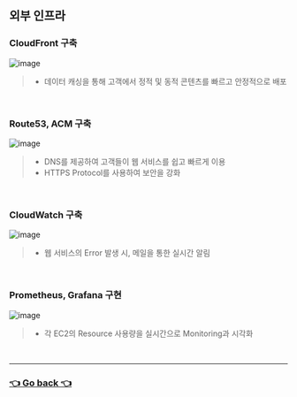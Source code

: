 ## 외부 인프라

### CloudFront 구축
![image](https://user-images.githubusercontent.com/110655823/215499638-61a3a45f-7d66-48ac-982b-399444bbe0e7.png)
> - 데이터 캐싱을 통해 고객에서 정적 및 동적 콘텐츠를 빠르고 안정적으로 배포

</br>

### Route53, ACM 구축
![image](https://user-images.githubusercontent.com/110655823/215500133-c43b843e-8570-4c4a-af23-fb9b0dca8fe8.png)
> - DNS를 제공하여 고객들이 웹 서비스를 쉽고 빠르게 이용
> - HTTPS Protocol를 사용하여 보안을 강화

</br>

### CloudWatch 구축
![image](https://user-images.githubusercontent.com/110655823/215500665-e1515b53-73b2-4f65-8746-bb319c6513fd.png)
> - 웹 서비스의 Error 발생 시, 메일을 통한 실시간 알림

</br>

### Prometheus, Grafana 구현
![image](https://user-images.githubusercontent.com/110655823/215504714-26d6db4b-6b83-4b22-8651-943fce7dba1f.png)
> - 각 EC2의 Resource 사용량을 실시간으로 Monitoring과 시각화

</br>

---

### [👈 Go back 👈](https://github.com/hyunjaebok/AWeSome_AWS_3Tier_SemiProject)
